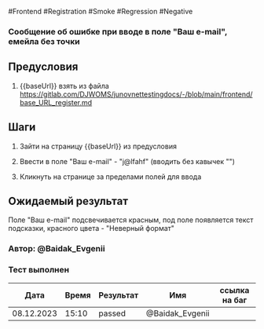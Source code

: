 #Frontend #Registration #Smoke #Regression #Negative

### Сообщение об ошибке при вводе в поле "Ваш e-mail", емейла без точки

## Предусловия

1. {{baseUrl}} взять из файла https://gitlab.com/DJWOMS/junovnettestingdocs/-/blob/main/frontend/base_URL_register.md

## Шаги

1. Зайти на страницу {{baseUrl}} из предусловия

2. Ввести в поле "Ваш e-mail" - "j@lfаhf" (вводить без кавычек "")

3. Кликнуть на странице за пределами полей для ввода

## Ожидаемый результат

Поле "Ваш e-mail" подсвечивается красным, под поле появляется текст подсказки, красного цвета - "Неверный формат"

### Автор: @Baidak_Evgenii

### Тест выполнен
|     Дата    | Время | Результат   |   Имя  | ссылка на баг |
|     ---     |  ---  |    ---      |   ---  |      ---      |
|  08.12.2023 | 15:10 |   passed    | @Baidak_Evgenii |  |